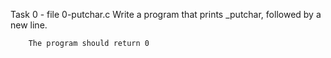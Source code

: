 Task 0 - file 0-putchar.c
	Write a program that prints _putchar, followed by a new line.

		The program should return 0


